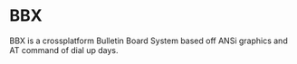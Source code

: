 # BBX
BBX is a crossplatform Bulletin Board System based off ANSi graphics and AT command of dial up days.
